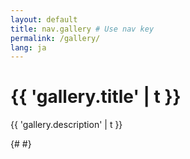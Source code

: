 ```yaml
---
layout: default
title: nav.gallery # Use nav key
permalink: /gallery/
lang: ja
---
```


# {{ 'gallery.title' | t }}

{{ 'gallery.description' | t }}

<!-- Placeholder for secret word input -->
<div id="secret-word-prompt" style="display: none; border: 1px solid var(--color-border); padding: 20px; margin-bottom: 20px; border-radius: var(--border-radius); background-color: var(--color-secondary);">
  <h2>{{ 'gallery.secret_prompt_title' | t }}</h2>
  <p>{{ 'gallery.secret_prompt_text' | t }}</p>
  <input type="password" id="secret-word-input" placeholder="{{ 'gallery.secret_input_placeholder' | t }}" style="padding: 8px; margin-right: 10px; border: 1px solid var(--color-border); border-radius: 4px;">
  <button id="secret-word-submit" style="padding: 8px 15px; background-color: var(--color-accent); color: white; border: none; border-radius: 4px; cursor: pointer;">{{ 'gallery.secret_submit_button' | t }}</button>
  <p id="secret-word-error" style="color: red; display: none; margin-top: 10px;">{{ 'gallery.secret_error_message' | t }}</p>
</div>

<!-- Placeholder for gallery content - will be populated by JS after authentication -->
<div id="image-gallery-content" class="image-gallery" style="display: none; text-align: center;">
  <!-- Images will be loaded here by JS -->
  <p>{{ 'gallery.loading_message' | t }}</p>

  <!-- Hidden data structure containing image paths, generated by Jekyll -->
  <script id="gallery-image-data" type="application/json">
    [
      {% assign sorted_images = site.static_files | where: "image", true | where_exp: "item", "item.path contains '/vrc-images/'" | sort: "name" | reverse %}
      {% for image in sorted_images %}
        {
          "path": "{{ image.path | relative_url }}",
          "name": "{{ image.name | escape }}"
        }{% unless forloop.last %},{% endunless %}
      {% endfor %}
    ]
  </script>

  <!-- Modal Structure (hidden by default) -->
  <div id="image-modal" class="image-modal" style="display: none;">
    <span class="close-modal-btn">&times;</span>
    <img class="modal-content" id="modal-image">
    <div id="modal-caption"></div>
  </div>

</div>

<!-- Include the secret auth script -->
<script src="{{ '/assets/js/secret-auth.js' | relative_url }}" defer></script>
<!-- Include gallery specific JS (optional, or merge into secret-auth) -->
{# <script src="{{ '/assets/js/gallery-display.js' | relative_url }}" defer></script> #}
